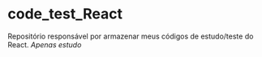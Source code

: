 # code_test_React
Repositório responsável por armazenar meus códigos de estudo/teste do React. *Apenas estudo*
